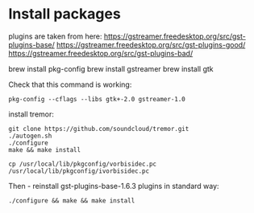 # Install packages

plugins are taken from here:
https://gstreamer.freedesktop.org/src/gst-plugins-base/
https://gstreamer.freedesktop.org/src/gst-plugins-good/
https://gstreamer.freedesktop.org/src/gst-plugins-bad/


brew install pkg-config
brew install gstreamer
brew install gtk

Check that this command is working:
```
pkg-config --cflags --libs gtk+-2.0 gstreamer-1.0
```

install tremor:

```
git clone https://github.com/soundcloud/tremor.git
./autogen.sh
./configure
make && make install
```

```
cp /usr/local/lib/pkgconfig/vorbisidec.pc /usr/local/lib/pkgconfig/ivorbisidec.pc
```

Then - reinstall gst-plugins-base-1.6.3 plugins in standard way:
```
./configure && make && make install
```
